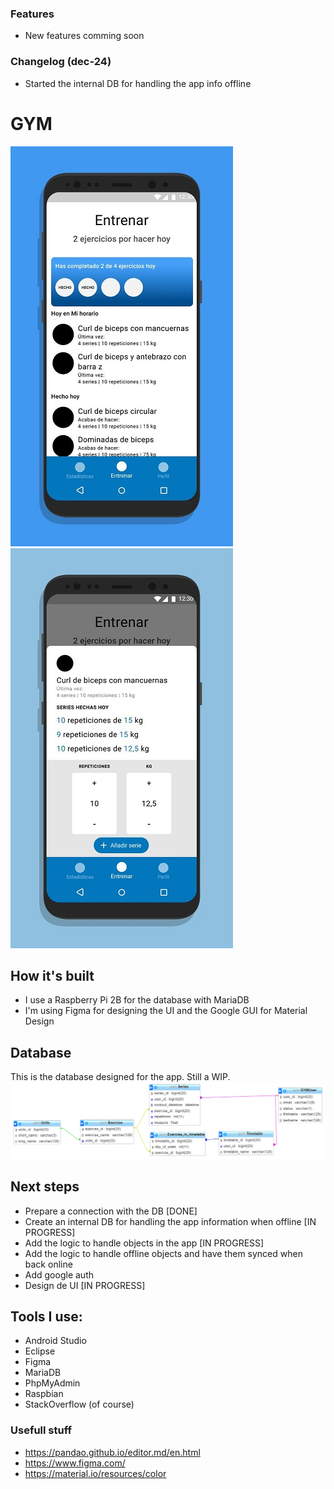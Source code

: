 ### Features

- New features comming soon

### Changelog (dec-24)

- Started the internal DB for handling the app info offline

# GYM

![](https://github.com/sod1497/GYM/blob/master/github-resources/434340859_213272.jpg?raw=true)
![](https://github.com/sod1497/GYM/blob/master/github-resources/464927282_28168.jpg?raw=true)

## How it's built

- I use a Raspberry Pi 2B for the database with MariaDB
- I'm using Figma for designing the UI and the Google GUI for Material Design

## Database
This is the database designed for the app. Still a WIP.
![](https://github.com/sod1497/GYM/blob/master/documents/DB.PNG?raw=true)

## Next steps

- Prepare a connection with the DB [DONE]
- Create an internal DB for handling the app information when offline [IN PROGRESS]
- Add the logic to handle objects in the app [IN PROGRESS]
- Add the logic to handle offline objects and have them synced when back online
- Add google auth
- Design de UI [IN PROGRESS]

## Tools I use:

- Android Studio
- Eclipse
- Figma
- MariaDB 
- PhpMyAdmin 
- Raspbian
- StackOverflow (of course)

### Usefull stuff

- https://pandao.github.io/editor.md/en.html
- https://www.figma.com/
- https://material.io/resources/color
